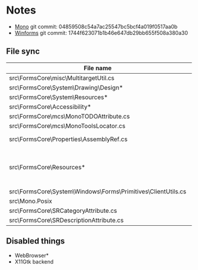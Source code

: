 # Notes
- [Mono](https://github.com/mono/mono) git commit: 04859508c54a7ac25547bc5bcf4a019f0517aa0b
- [Winforms](https://github.com/dotnet/winforms) git commit: 1744f623071b1b46e647db29bb655f508a380a30

## File sync
| File name | Source | Notes |
| --------- | ------ | ----- |
| src\FormsCore\misc\MultitargetUtil.cs | winforms\src\System.Windows.Forms\src\misc\MultitargetUtil.cs | |
| src\FormsCore\System\Drawing\Design\* | winforms\src\System.Windows.Forms\src\System\Drawing\Design\* | |
| src\FormsCore\System\Resources\* | winforms\src\System.Windows.Forms\src\System\Resources\* | |
| src\FormsCore\Accessibility\* | mono\mcs\class\Accessibility\Accessibility\* | |
| src\FormsCore\mcs\MonoTODOAttribute.cs | mono\mcs\build\common\MonoTODOAttribute.cs | |
| src\FormsCore\mcs\MonoToolsLocator.cs | mono\mcs\class\System\System\MonoToolsLocator.cs | |
| src\FormsCore\Properties\AssemblyRef.cs | winforms\src\System.Windows.Forms\src\AssemblyRef.cs | File modified |
| src\FormsCore\Resources\* | winforms\src\System.Windows.Forms\src\Resources\* | MSR.resx does not come from MS Winforms |
| src\FormsCore\System\Windows\Forms\Primitives\ClientUtils.cs | winforms\src\System.Windows.Forms.Primitives\src\System\Windows\Forms\Internals\ClientUtils.cs | |
| src\Mono.Posix | mono\mcs\class\Mono.Posix | |
| src\FormsCore\SRCategoryAttribute.cs | winforms\src\System.Windows.Forms\SRCategoryAttribute.cs | |
| src\FormsCore\SRDescriptionAttribute.cs | winforms\src\System.Windows.Forms\SRDescriptionAttribute.cs | |

## Disabled things
- WebBrowser*
- X11Gtk backend
